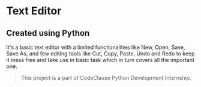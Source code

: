 # Text Editor
## Created using Python

It's a basic text editor with a limited functionalities like New, Open, Save, Save As, and few editing tools like Cut, Copy, Paste, Undo and Redo to keep it mess free and take use in basic task which in turn covers all the important one.


> This project is a part of CodeClause Python Development Internship.

